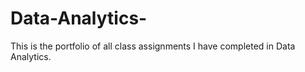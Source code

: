 # Data-Analytics-




This is the portfolio of all class assignments I have completed in Data Analytics.
